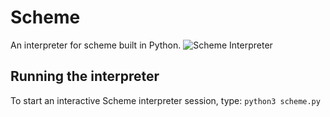 # Scheme
An interpreter for scheme built in Python. 
![Scheme Interpreter](https://inst.eecs.berkeley.edu/~cs61a/fa21/proj/scheme/images/let.png)
## Running the interpreter
To start an interactive Scheme interpreter session, type:
    ```
    python3 scheme.py
    ```
